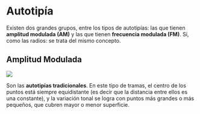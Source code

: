 # Autotipía

Existen dos grandes grupos, entre los tipos de autotipías: las que tienen **amplitud modulada (AM)** y las que tienen **frecuencia modulada (FM)**. Sí, como las radios: se trata del mismo concepto.

## Amplitud Modulada

![](http://tecnologiagrafica1.files.wordpress.com/2012/11/am-screen-halftone.png)

Son las **autotipías tradicionales**. En este tipo de tramas, el centro de los puntos está siempre equidistante (es decir que la distancia entre ellos es una constante), y la variación tonal se logra con puntos más grandes o más pequeños, que cubren mayor o menor superficie.

